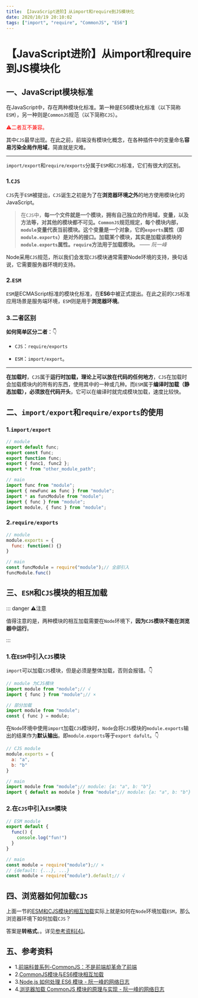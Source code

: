 ```yaml
---
title: 【JavaScript进阶】从import和require到JS模块化
date: 2020/10/19 20:10:02
tags: ["import", "require", "CommonJS", "ES6"]
---
```


# 【JavaScript进阶】从import和require到JS模块化

<ClientOnly>
  <display-bar :displayData="$frontmatter"></display-bar>
</ClientOnly>

## 一、JavaScript模块标准

在JavaScript中，存在两种模块化标准。第一种是ES6模块化标准（以下简称`ESM`），另一种则是`CommonJS`规范（以下简称`CJS`）。

<font color="red">⚠️二者互不兼容。</font>

其中`CJS`最早出现。在此之前，前端没有模块化概念，在各种插件中的变量命名**容易污染全局作用域**，简直就是灾难。

****

`import/export`和`require/exports`分属于`ESM`和`CJS`标准，它们有很大的区别。

### 1.`CJS`

`CJS`先于`ESM`被提出，`CJS`诞生之初是为了在**浏览器环境之外**的地方使用模块化的JavaScript。

> 在`CJS`中，**每一个文件就是一个模块，拥有自己独立的作用域，变量，以及方法等，对其他的模块都不可见。`CommonJS`规范规定，每个模块内部，`module`变量代表当前模块。这个变量是一个对象，它的`exports`属性（即`module.exports`）是对外的接口。加载某个模块，其实是加载该模块的`module.exports`属性。`require`方法用于加载模块。** *—— 阮一峰*

Node采用`CJS`规范，所以我们会发现`CJS`模块通常需要Node环境的支持，换句话说，它需要服务器环境的支持。

### 2.`ESM`

`ESM`是ECMAScript标准的模块化标准，在**ES6**中被正式提出。在此之前的`CJS`标准应用场景是服务端环境，`ESM`则是用于**浏览器环境**。

### 3.二者区别

**如何简单区分二者**：👇

* `CJS`：`require/exports`

* `ESM`：`import/export`。

****

**在加载时**，`CJS`属于**运行时加载，理论上可以放在代码的任何地方**，`CJS`在加载时会加载模块内的所有的东西，使用其中的一种或几种。而`ESM`属于**编译时加载（静态加载），必须放在代码开头**，它可以在编译时就完成模块加载，速度比较快。

## 二、`import/export`和`require/exports`的使用

### 1.`import/export`

```js
// module
export default func;
export const func;
export function func;
export { func1, func2 };
export * from "other_module_path";

// main
import func from "module";
import { newFunc as func } from "module";
import * as funcModule from "module";
import { func } from "module";
import module, { func } from "module";
```

### 2.`require/exports`

```js
// module
module.exports = {
  func: function() {}
}

// main
const funcModule = require("module");// 全部引入
funcModule.func()
```

## 三、`ESM`和`CJS`模块的相互加载

::: danger ⚠️注意

值得注意的是，两种模块的相互加载需要在`Node`环境下，**因为`CJS`模块不能在浏览器中运行**。

:::

### 1.在`ESM`中引入`CJS`模块

`import`可以加载`CJS`模块，但是必须是整体加载，否则会报错。👇

```js
// module 为CJS模块
import module from "module";// √
import { func } from "module";// ×

// 部分加载
import module from "module";
const { func } = module;
```

在`Node`环境中使用`import`加载`CJS`模块时，`Node`会将`CJS`模块的`module.exports`输出的结果作为**默认输出**。即`module.exports`等于`export dafult`。👇

```js
// CJS module
module.exports = {
  a: "a",
  b: "b"
}

// main
import module from "module";// module: {a: "a", b: "b"}
import { default as module } from "module";// module: {a: "a", b: "b"}
```

### 2.在`CJS`中引入`ESM`模块

```js
// ESM module
export default {
  func() {
    console.log("fun!")
  }
}

// main
const module = require("module");// ×
// {default: {...}, ...}
const module = require("module").default;// √
```

## 四、浏览器如何加载`CJS`

上面一节的[ESM和CJS模块的相互加载](#三、esm和cjs模块的相互加载)实际上就是如何在`Node`环境加载`ESM`，那么浏览器环境下如何加载`CJS`？

答案是**转格式**。。详见[参考资料[4]](#五、参考资料)。

## 五、参考资料

* 1.[前端科普系列-CommonJS：不是前端却革命了前端](https://zhuanlan.zhihu.com/p/113009496)
* 2.[CommonJS模块与ES6模块相互加载](https://blog.csdn.net/qq_18547381/article/details/105679955)
* 3.[Node.js 如何处理 ES6 模块 - 阮一峰的网络日志](http://www.ruanyifeng.com/blog/2020/08/how-nodejs-use-es6-module.html)
* 4.[浏览器加载 CommonJS 模块的原理与实现 - 阮一峰的网络日志](http://www.ruanyifeng.com/blog/2015/05/commonjs-in-browser.html)

